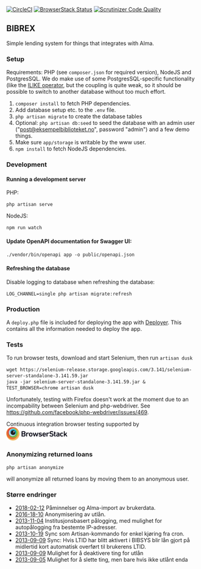 [![CircleCI](https://circleci.com/gh/scriptotek/bibrex.svg?style=svg)](https://circleci.com/gh/scriptotek/bibrex)
[![BrowserStack Status](https://www.browserstack.com/automate/badge.svg?badge_key=V0wybHdCbS9TQW9oRSs1ZitMMGxrdm04MWdQc0xWcU1NYzd5eTF1OFlRMD0tLXA5QktBekZUeEtTMnY0SnJPTXBoMkE9PQ==--b995a549fd2d22ceb6ee2ad93d5956d5254223ea)](https://www.browserstack.com/automate/public-build/V0wybHdCbS9TQW9oRSs1ZitMMGxrdm04MWdQc0xWcU1NYzd5eTF1OFlRMD0tLXA5QktBekZUeEtTMnY0SnJPTXBoMkE9PQ==--b995a549fd2d22ceb6ee2ad93d5956d5254223ea)
[![Scrutinizer Code Quality](https://scrutinizer-ci.com/g/scriptotek/bibrex/badges/quality-score.png?b=master)](https://scrutinizer-ci.com/g/scriptotek/bibrex/?branch=master)

## BIBREX

Simple lending system for things that integrates with Alma.

### Setup

Requirements: PHP (see `composer.json` for required version),
NodeJS and PostgresSQL.
We do make use of some PostgresSQL-specific functionality (like the
[ILIKE operator](https://www.postgresql.org/docs/8.3/functions-matching.html),
but the coupling is quite weak, so it should be possible to
switch to another database without too much effort.

1. `composer install` to fetch PHP dependencies.
2. Add database setup etc. to the `.env` file.
3. `php artisan migrate` to create the database tables
4. Optional:
   `php artisan db:seed` to seed the database with an admin user
    ("post@eksempelbiblioteket.no", password "admin") and a few demo things.
5. Make sure `app/storage` is writable by the www user.
6. `npm install` to fetch NodeJS dependencies.

### Development

#### Running a development server

PHP:

    php artisan serve

NodeJS:

    npm run watch

#### Update OpenAPI documentation for Swagger UI:

    ./vendor/bin/openapi app -o public/openapi.json

#### Refreshing the database

Disable logging to database when refreshing the database:

    LOG_CHANNEL=single php artisan migrate:refresh

### Production

A `deploy.php` file is included for deploying the app with
[Deployer](https://deployer.org/).
This contains all the information needed to deploy the app.

### Tests

To run browser tests, download and start Selenium, then run `artisan dusk`

	wget https://selenium-release.storage.googleapis.com/3.141/selenium-server-standalone-3.141.59.jar
	java -jar selenium-server-standalone-3.141.59.jar &
	TEST_BROWSER=chrome artisan dusk

Unfortunately, testing with Firefox doesn't work at the moment due to an incompability between Selenium and php-webdriver.
See https://github.com/facebook/php-webdriver/issues/469.

Continuous integration browser testing supported by <br>
<a href="https://www.browserstack.com/"><img width="160" src="./doc/browserstack.svg" alt="BrowserStack"></a>

### Anonymizing returned loans

	php artisan anonymize

will anonymize all returned loans by moving them to an anonymous user.

### Større endringer

* [2018-02-12](https://github.com/scriptotek/bibrex/commit/c700caf4a9508679643f45b66af5cd5dd0e1c4b2) Påminnelser og Alma-import av brukerdata.
* [2016-18-10](https://github.com/scriptotek/bibrex/commit/ae059198c7f0a59a94e1742914060d53f75efdaf) Anonymisering av utlån.
* [2013-11-04](https://github.com/scriptotek/bibrex/commit/d8377cd1e2aa8feec105d2a106a0f172d7cba908) Institusjonsbasert pålogging, med mulighet for autopålogging fra bestemte IP-adresser.
* [2013-10-19](https://github.com/scriptotek/bibrex/commit/4e6263c7760dfb9bafe9a4996637b8f231bf18c6) Sync som Artisan-kommando for enkel kjøring fra cron.
* [2013-09-09](https://github.com/scriptotek/bibrex/commit/7a90441e68396e1ad3d6ebb2c3add1b30d680760) Sync: Hvis LTID har blitt aktivert i BIBSYS blir lån gjort på midlertid kort automatisk overført til brukerens LTID.
* [2013-09-09](https://github.com/scriptotek/bibrex/commit/394c3e4608114e4fba9e00b9fe58d78f8ef8f001) Mulighet for å deaktivere ting for utlån
* [2013-09-05](https://github.com/scriptotek/bibrex/commit/0ae2d9e929da84ced1520fa676c83b280683e767) Mulighet for å slette ting, men bare hvis ikke utlånt enda

